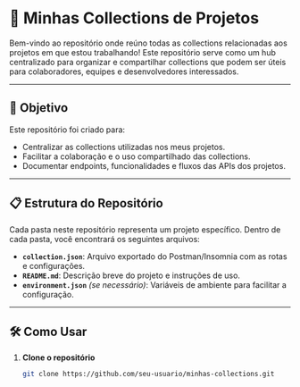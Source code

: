 # 📁 Minhas Collections de Projetos

Bem-vindo ao repositório onde reúno todas as collections relacionadas aos projetos em que estou trabalhando! Este repositório serve como um hub centralizado para organizar e compartilhar collections que podem ser úteis para colaboradores, equipes e desenvolvedores interessados.

---

## 🚀 Objetivo

Este repositório foi criado para:
- Centralizar as collections utilizadas nos meus projetos.
- Facilitar a colaboração e o uso compartilhado das collections.
- Documentar endpoints, funcionalidades e fluxos das APIs dos projetos.

---

## 📋 Estrutura do Repositório

Cada pasta neste repositório representa um projeto específico. Dentro de cada pasta, você encontrará os seguintes arquivos:

- **`collection.json`**: Arquivo exportado do Postman/Insomnia com as rotas e configurações.
- **`README.md`**: Descrição breve do projeto e instruções de uso.
- **`environment.json`** *(se necessário)*: Variáveis de ambiente para facilitar a configuração.

---

## 🛠 Como Usar

1. **Clone o repositório**
   ```bash
   git clone https://github.com/seu-usuario/minhas-collections.git
